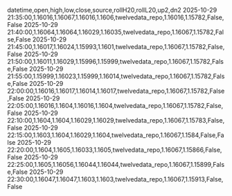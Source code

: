 datetime,open,high,low,close,source,rollH20,rollL20,up2,dn2
2025-10-29 21:35:00,1.16016,1.16067,1.16016,1.1606,twelvedata_repo,1.16016,1.15782,False,False
2025-10-29 21:40:00,1.16064,1.16064,1.16029,1.16035,twelvedata_repo,1.16067,1.15782,False,False
2025-10-29 21:45:00,1.16017,1.16024,1.15993,1.1601,twelvedata_repo,1.16067,1.15782,False,False
2025-10-29 21:50:00,1.16011,1.16029,1.15996,1.15999,twelvedata_repo,1.16067,1.15782,False,False
2025-10-29 21:55:00,1.15999,1.16023,1.15999,1.16014,twelvedata_repo,1.16067,1.15782,False,False
2025-10-29 22:00:00,1.16016,1.16017,1.16014,1.16017,twelvedata_repo,1.16067,1.15782,False,False
2025-10-29 22:05:00,1.16016,1.1604,1.16016,1.1604,twelvedata_repo,1.16067,1.15782,False,False
2025-10-29 22:10:00,1.1604,1.1604,1.16029,1.16029,twelvedata_repo,1.16067,1.15783,False,False
2025-10-29 22:15:00,1.1603,1.1604,1.16029,1.1604,twelvedata_repo,1.16067,1.1584,False,False
2025-10-29 22:20:00,1.1604,1.1605,1.16033,1.1605,twelvedata_repo,1.16067,1.15866,False,False
2025-10-29 22:25:00,1.1605,1.16056,1.16044,1.16044,twelvedata_repo,1.16067,1.15899,False,False
2025-10-29 22:30:00,1.16047,1.16047,1.1603,1.1603,twelvedata_repo,1.16067,1.15913,False,False
